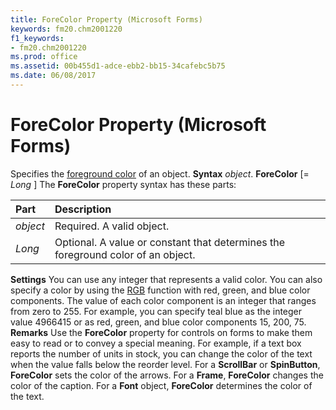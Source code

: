 ```yaml
---
title: ForeColor Property (Microsoft Forms)
keywords: fm20.chm2001220
f1_keywords:
- fm20.chm2001220
ms.prod: office
ms.assetid: 00b455d1-adce-ebb2-bb15-34cafebc5b75
ms.date: 06/08/2017
---
```



# ForeColor Property (Microsoft Forms)



Specifies the [foreground color](glossary-vba.md) of an object.
 **Syntax**
 _object_. **ForeColor** [= _Long_ ]
The  **ForeColor** property syntax has these parts:


|**Part**|**Description**|
|:-----|:-----|
| _object_|Required. A valid object.|
| _Long_|Optional. A value or constant that determines the foreground color of an object.|
 **Settings**
You can use any integer that represents a valid color. You can also specify a color by using the [RGB](glossary-vba.md) function with red, green, and blue color components. The value of each color component is an integer that ranges from zero to 255. For example, you can specify teal blue as the integer value 4966415 or as red, green, and blue color components 15, 200, 75.
 **Remarks**
Use the  **ForeColor** property for controls on forms to make them easy to read or to convey a special meaning. For example, if a text box reports the number of units in stock, you can change the color of the text when the value falls below the reorder level.
For a  **ScrollBar** or **SpinButton**, **ForeColor** sets the color of the arrows. For a **Frame**, **ForeColor** changes the color of the caption. For a **Font** object, **ForeColor** determines the color of the text.

